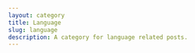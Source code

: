 ```yaml
---
layout: category
title: Language
slug: language
description: A category for language related posts.
---
```


